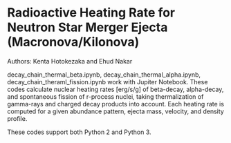 # Radioactive Heating Rate for Neutron Star Merger Ejecta (Macronova/Kilonova)
Authors:
Kenta Hotokezaka and Ehud Nakar

decay_chain_thermal_beta.ipynb, decay_chain_thermal_alpha.ipynb, decay_chain_theraml_fission.ipynb work with Jupiter Notebook. These codes calculate nuclear heating rates [erg/s/g]  of beta-decay, alpha-decay, and spontaneous fission of r-process nuclei, taking thermalization of gamma-rays and charged decay products into account. Each heating rate is computed for a given abundance pattern, ejecta mass, velocity, and density profile.

These codes support both Python 2 and Python 3.
